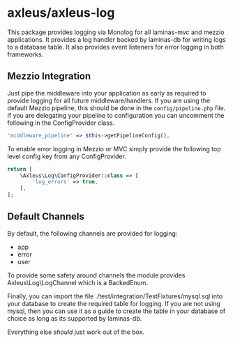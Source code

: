 # axleus/axleus-log

This package provides logging via Monolog for all laminas-mvc and mezzio applications.
It provides a log handler backed by laminas-db for writing logs to a database table.
It also provides event listeners for error logging in both frameworks.

## Mezzio Integration

Just pipe the middleware into your application as early as required to provide logging for all future middleware/handlers. If you are using the default Mezzio pipeline, this should be done in the `config/pipeline.php` file. If you are delegating your pipeline to configuration you can
uncomment the following in the ConfigProvider class.

```php
'middleware_pipeline' => $this->getPipelineConfig(),
```

To enable error logging in Mezzio or MVC simply provide the following top level config key from any ConfigProvider.

```php
return [
    \Axleus\Log\ConfigProvider::class => [
        'log_errors' => true,
    ],
];
```

## Default Channels

By default, the following channels are provided for logging:

- app
- error
- user

To provide some safety around channels the module provides Axleus\Log\LogChannel which is a BackedEnum.

Finally, you can import the file ./test/integration/TestFixtures/mysql.sql into your database to create the required table for logging. If you are not using mysql, then you can use it as a guide to create the table in your database of choice as long as its supported by laminas-db.

Everything else _should_ just work out of the box.
